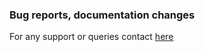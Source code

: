 ### Bug reports, documentation changes
For any support or queries contact [here](mailto:Kuberntes.playground@gmail.com)